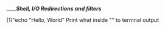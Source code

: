 ___________Shell, I/O Redirections and filters_______

(1)"echo "Hello, World" Print what inside "" to termnal output